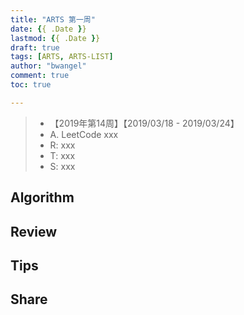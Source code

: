 ```yaml
---
title: "ARTS 第一周"
date: {{ .Date }}
lastmod: {{ .Date }}
draft: true
tags: [ARTS, ARTS-LIST]
author: "bwangel"
comment: true
toc: true

---
```


> + 【2019年第14周】【2019/03/18 - 2019/03/24】
> + A. LeetCode xxx
> + R: xxx
> + T: xxx
> + S: xxx

<!--more-->

## Algorithm

## Review

## Tips

## Share
